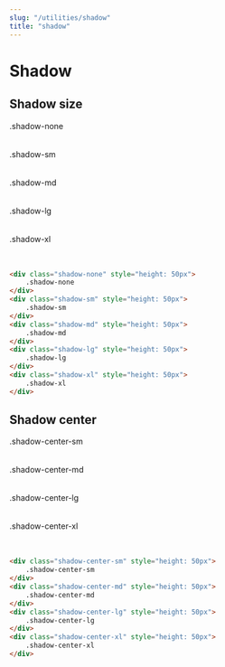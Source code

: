 ```yaml
---
slug: "/utilities/shadow"
title: "shadow"
---
```


# Shadow


## Shadow size
<div class="card">
<div class="card-body">
<div class="shadow-none m-b-3" style="height: 50px">
	.shadow-none
</div>
<div class="shadow-sm m-b-3" style="height: 50px">
	.shadow-sm
</div>
<div class="shadow-md m-b-3" style="height: 50px">
	.shadow-md
</div>
<div class="shadow-lg m-b-3" style="height: 50px">
	.shadow-lg
</div>
<div class="shadow-xl m-b-3" style="height: 50px">
	.shadow-xl
</div>

```html
<div class="shadow-none" style="height: 50px">
	.shadow-none
</div>
<div class="shadow-sm" style="height: 50px">
	.shadow-sm
</div>
<div class="shadow-md" style="height: 50px">
	.shadow-md
</div>
<div class="shadow-lg" style="height: 50px">
	.shadow-lg
</div>
<div class="shadow-xl" style="height: 50px">
	.shadow-xl
</div>
```
</div>
</div>


## Shadow center
<div class="card">
<div class="card-body">
<div class="shadow-center-sm m-b-3" style="height: 50px">
	.shadow-center-sm
</div>
<div class="shadow-center-md m-b-3" style="height: 50px">
	.shadow-center-md
</div>
<div class="shadow-center-lg m-b-3" style="height: 50px">
	.shadow-center-lg
</div>
<div class="shadow-center-xl m-b-3" style="height: 50px">
	.shadow-center-xl
</div>

```html
<div class="shadow-center-sm" style="height: 50px">
	.shadow-center-sm
</div>
<div class="shadow-center-md" style="height: 50px">
	.shadow-center-md
</div>
<div class="shadow-center-lg" style="height: 50px">
	.shadow-center-lg
</div>
<div class="shadow-center-xl" style="height: 50px">
	.shadow-center-xl
</div>
```
</div>
</div>